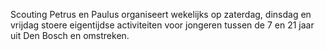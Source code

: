 Scouting Petrus en Paulus organiseert wekelijks op zaterdag,
dinsdag en vrijdag stoere eigentijdse activiteiten voor jongeren
tussen de 7 en 21 jaar uit Den Bosch en omstreken.
